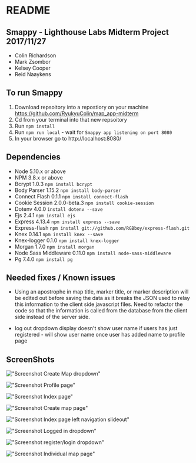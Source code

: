 # README

## Smappy - Lighthouse Labs Midterm Project 2017/11/27
- Colin Richardson
- Mark Zsombor
- Kelsey Cooper
- Reid Naaykens

## To run Smappy

1. Download repsoitory into a repostiory on your machine
 https://github.com/RyukyuColin/map_app-midterm
2. Cd from your terminal into that new repsoitory
3. Run `npm install`
4. Run `npm run local` - wait for `Smappy app listening on port 8080`
5. In your browser go to http://localhost:8080/



## Dependencies

- Node 5.10.x or above
- NPM 3.8.x or above
- Bcrypt 1.0.3 `npm install bcrypt`
- Body Parser 1.15.2 `npm install body-parser`
- Connect Flash 0.1.1 `npm install connect-flash`
- Cookie Session 2.0.0-beta.3 `npm install cookie-session`
- Dotenv 4.0.0 `install dotenv --save`
- Ejs 2.4.1 `npm install ejs`
- Express 4.13.4 `npm install express --save`
- Express-flash `npm install git://github.com/RGBboy/express-flash.git`
- Knex 0.14.1 `npm install knex --save`
- Knex-logger 0.1.0 `npm install knex-logger`
- Morgan 1.7.0 `npm install morgan`
- Node Sass Middleware 0.11.0 `npm install node-sass-middleware`
- Pg 7.4.0 `npm install pg`

## Needed fixes / Known issues

- Using an apostrophe in map title, marker title, or marker description will be edited out before saving the data as it breaks the JSON used to relay this information to the client side javascript files. Need to refactor the code so that the information is called from the database from the client side instead of the server side.

- log out dropdown display doesn't show user name if users has just registered - will show user name once user has added name to profile page

## ScreenShots

!["Screenshot Create Map dropdown"](https://github.com/RyukyuColin/map_app-midterm/blob/master/images/Create-map-dropdown.png?raw=true)

!["Screenshot Profile page"](https://github.com/RyukyuColin/map_app-midterm/blob/master/images/Profile-page.png?raw=true)

!["Screenshot Index page"](https://github.com/RyukyuColin/map_app-midterm/blob/master/images/Smappy_index_page.png?raw=true)

!["Screenshot Create map page"](https://github.com/RyukyuColin/map_app-midterm/blob/master/images/create-map-page.png?raw=true)

!["Screenshot Index page left navigation slideout"](https://github.com/RyukyuColin/map_app-midterm/blob/master/images/left-navigation-out.png?raw=true)

!["Screenshot Logged in dropdown"](https://github.com/RyukyuColin/map_app-midterm/blob/master/images/logged-in-dropdown.png?raw=true)

!["Screenshot register/login dropdown"](https://github.com/RyukyuColin/map_app-midterm/blob/master/images/login:register-slideout.png?raw=true)

!["Screenshot Individual map page"](https://github.com/RyukyuColin/map_app-midterm/blob/master/images/map-page.png?raw=true)

